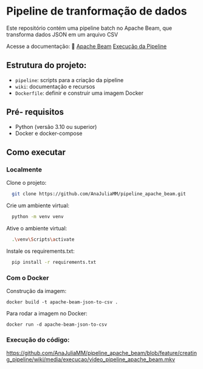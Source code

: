 # Pipeline de tranformação de dados
Este repositório contém uma pipeline batch no Apache Beam, que transforma dados JSON em um arquivo CSV

Acesse a documentação: 🔗
[Apache Beam](./wiki/apache.md)
[Execução da Pipeline](./wiki/execucao.md)

## Estrutura do projeto: 
- `pipeline`: scripts para a criação da pipeline
- `wiki`: documentação e recursos
- `Dockerfile`: definir e construir uma imagem Docker

## Pré- requisitos
- Python (versão 3.10 ou superior)
- Docker e docker-compose

## Como executar
### Localmente

Clone o projeto:

```bash
  git clone https://github.com/AnaJuliaMM/pipeline_apache_beam.git
```

Crie um ambiente virtual:

```bash
  python -m venv venv
```

Ative o ambiente virtual:

```bash
  .\venv\Scripts\activate
```

Instale os requirements.txt:

```bash
  pip install -r requirements.txt
```
### Com o Docker
Construção da imagem:
```
docker build -t apache-beam-json-to-csv .
```
Para rodar a imagem no Docker:

```
docker run -d apache-beam-json-to-csv
```
### Execução do código:
https://github.com/AnaJuliaMM/pipeline_apache_beam/blob/feature/creating_pipeline/wiki/media/execucao/video_pipeline_apache_beam.mkv

